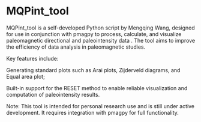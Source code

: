 # MQPint_tool

MQPint_tool is a self-developed Python script by Mengqing Wang, designed for use in conjunction with pmagpy to process, calculate, and visualize paleomagnetic directional and paleointensity data . The tool aims to improve the efficiency of data analysis in paleomagnetic studies.

Key features include:

Generating standard plots such as Arai plots, Zijderveld diagrams, and Equal area plot;

Built-in support for the RESET  method to enable reliable visualization and computation of paleointensity results.

Note: This tool is intended for personal research use and is still under active development. It requires integration with pmagpy for full functionality.
